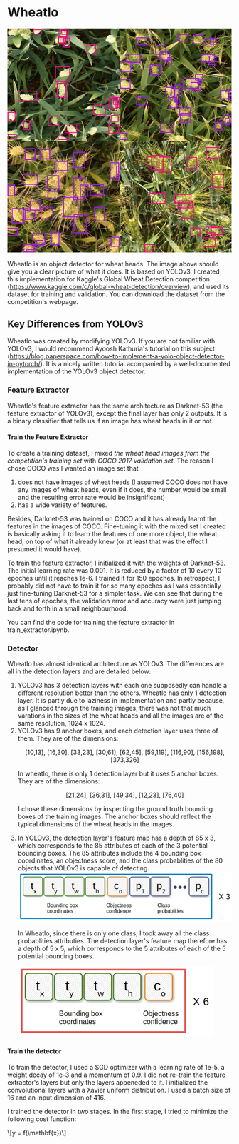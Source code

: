# Wheatlo

<img src="/images/An-object-detector-for-wheat-heads.png" alt="Wheat heads detected by Wheatlo" class="center">

Wheatlo is an object detector for wheat heads. The image above should give you a clear picture of what it does. It is based on YOLOv3. I created this implementation for Kaggle's Global Wheat Detection competition (https://www.kaggle.com/c/global-wheat-detection/overview), and used its dataset for training and validation. You can download the dataset from the competition's webpage.

## Key Differences from YOLOv3
Wheatlo was created by modifying YOLOv3. If you are not familiar with YOLOv3, I would recommend Ayoosh Kathuria's tutorial on this subject (https://blog.paperspace.com/how-to-implement-a-yolo-object-detector-in-pytorch/). It is a nicely written tutorial acompanied by a well-documented implementation of the YOLOv3 object detector.

### Feature Extractor
Wheatlo's feature extractor has the same architecture as Darknet-53 (the feature extractor of YOLOv3), except the final layer has only 2 outputs. It is a binary classifier that tells us if an image has wheat heads in it or not.

#### Train the Feature Extractor
To create a training dataset, I mixed *the wheat head images from the competition's training set* with *COCO 2017 validation set*. The reason I chose COCO was I wanted an image set that
1. does not have images of wheat heads (I assumed COCO does not have any images of wheat heads, even if it does, the number would be small and the resulting error rate would be insignificant)
2. has a wide variety of features.

Besides, Darknet-53 was trained on COCO and it has already learnt the features in the images of COCO. Fine-tuning it with the mixed set I created is basically asking it to learn the features of one more object, the wheat head, on top of what it already knew (or at least that was the effect I presumed it would have).

To train the feature extractor, I initialized it with the weights of Darknet-53. The initial learning rate was 0.001. It is reduced by a factor of 10 every 10 epoches until it reaches 1e-6. I trained  it for 150 epoches. In retrospect, I probably did not have to train it for so many epoches as I was essentially just fine-tuning Darknet-53 for a simpler task. We can see that during the last tens of epoches, the validation error and accuracy were just jumping back and forth in a small neighbourhood.

You can find the code for training the feature extractor in train_extractor.ipynb.

### Detector
Wheatlo has almost identical architecture as YOLOv3. The differences are all in the detection layers and are detailed below:

<ol>
<li>YOLOv3 has 3 detection layers with each one supposedly can handle a different resolution better than the others. Wheatlo has only 1 detection layer. It is partly due to laziness in implementation and partly because, as I glanced through the training images, there was not that much varations in the sizes of the wheat heads and all the images are of the same resolution, 1024 x 1024.
</li>

<li>YOLOv3 has 9 anchor boxes, and each detection layer uses three of them. They are of the dimensions:

<p align="center">[10,13],  [16,30],  [33,23],  [30,61],  [62,45],  [59,119],  [116,90],  [156,198],  [373,326]</p>
In wheatlo, there is only 1 detection layer but it uses 5 anchor boxes. They are of the dimensions:

<p align="center">[21,24],  [36,31], [49,34],  [12,23], [76,40]</p>

I chose these dimensions by inspecting the ground truth bounding boxes of the training images. The anchor boxes should reflect the typical dimensions of the wheat heads in the images.
</li>
<li>In YOLOv3, the detection layer's feature map has a depth of 85 x 3, which corresponds to the 85 attributes of each of the 3 potential bounding boxes. The 85 attributes include the 4 bounding box coordinates, an objectness score, and the class probablities of the 80 objects that YOLOv3 is capable of detecting.

<img src="/images/yolov3_feature_map.jpg" alt="YOLOv3 Feature maps attributes" class="center">

In Wheatlo, since there is only one class, I took away all the class probablities attributies. The detection layer's feature map therefore has a depth of 5 x 5, which corresponds to the 5 attributes of each of the 5 potential bounding boxes.

<img src="/images/wheatlo_feature_map.jpg" alt="Wheatlo Feature maps attributes" class="center">
</li>
</ol>

#### Train the  detector

To train the detector, I used a SGD optimizer with a learning rate of 1e-5, a weight decay of 1e-3 and a momentum of 0.9. I did not re-train the feature extractor's layers but only the layers appeneded to it. I initialized the convolutional layers with a Xavier uniform distribution. I used a batch size of 16 and an input dimension of 416.

I trained the detector in two stages. In the first stage, I tried to minimize the following cost function:

<script src="https://polyfill.io/v3/polyfill.min.js?features=es6"></script>
  <script id="MathJax-script" async
          src="https://cdn.jsdelivr.net/npm/mathjax@3.0.0/es5/tex-mml-chtml.js">
  </script>

<p>\[y = f(\mathbf{x})\]</p>
